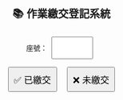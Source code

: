 <html>
<head>
  <meta charset="UTF-8">
  <title>📚 作業繳交登記</title>
  <style>
    body { font-family: Arial, sans-serif; text-align: center; padding: 30px; }
    input, button { padding: 10px; margin: 8px; font-size: 18px; }
    #msg { margin-top: 15px; font-weight: bold; }
  </style>
</head>
<body>
  <h2>📚 作業繳交登記系統</h2>

  <label>座號：<input type="number" id="seat" min="1" max="50"></label><br>
  <button onclick="mark('已繳交')">✅ 已繳交</button>
  <button onclick="mark('未繳交')">❌ 未繳交</button>

  <p id="msg"></p>

  <script>
    const API_URL = "[https://script.google.com/macros/s/【貼上你部署後的網址】/exec](https://script.google.com/macros/s/AKfycbxvSt8eUEVxkG53IZoFlhnAhvOOvL91kLXEwkpqtswIETkkRBZBp3sHkSZMUIZG4PZ-/exec)";

    function mark(status) {
      const seat = document.getElementById("seat").value;
      if (!seat) {
        alert("請輸入座號！");
        return;
      }

      fetch(API_URL, {
        method: "POST",
        headers: { "Content-Type": "application/json" },
        body: JSON.stringify({ studentId: seat, status: status })
      })
      .then(res => res.json())
      .then(data => {
        document.getElementById("msg").innerText = `✅ ${data.studentId} 號登記完成`;
        document.getElementById("seat").value = "";
      })
      .catch(err => {
        document.getElementById("msg").innerText = "⚠️ 發生錯誤：" + err;
      });
    }
  </script>
</body>
</html>
